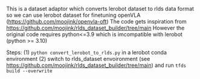 This is a dataset adaptor which converts lerobot dataset to rlds data format so we can use lerobot dataset for finetuning openVLA (https://github.com/moojink/openvla-oft)
The code gets inspiration from https://github.com/moojink/rlds_dataset_builder/tree/main
However the original code requires python<=3.9 which is imcompatible with lerobot (python >= 3.10)

Steps: 
(1) `python convert_lerobot_to_rlds.py` in a lerobot conda environment
(2) switch to rlds_dataset envoironment (see https://github.com/moojink/rlds_dataset_builder/tree/main) and run `tfds build --overwrite`

